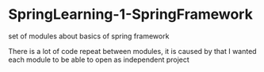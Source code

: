 # SpringLearning-1-SpringFramework
set of modules about basics of spring framework

There is a lot of code repeat between modules, 
it is caused by that I wanted each module to be able
to open as independent project
